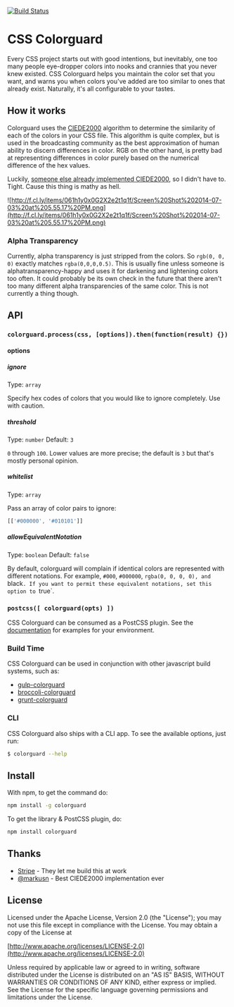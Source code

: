 [![Build Status](https://travis-ci.org/SlexAxton/css-colorguard.svg?branch=master)](https://travis-ci.org/SlexAxton/css-colorguard)

# CSS Colorguard

Every CSS project starts out with good intentions, but inevitably, one too many people eye-dropper
colors into nooks and crannies that you never knew existed. CSS Colorguard helps you maintain the
color set that you want, and warns you when colors you've added are too similar to ones that already
exist. Naturally, it's all configurable to your tastes.

## How it works

Colorguard uses the [CIEDE2000](http://en.wikipedia.org/wiki/Color_difference#CIEDE2000) algorithm to determine
the similarity of each of the colors in your CSS file. This algorithm is quite complex, but is used
in the broadcasting community as the best approximation of human ability to discern differences in
color. RGB on the other hand, is pretty bad at representing differences in color purely based on the
numerical difference of the hex values.

Luckily, [someone else already implemented CIEDE2000](https://github.com/markusn/color-diff), so I
didn't have to. Tight. Cause this thing is mathy as hell.

![http://f.cl.ly/items/061h1y0x0G2X2e2t1q1f/Screen%20Shot%202014-07-03%20at%205.55.17%20PM.png](http://f.cl.ly/items/061h1y0x0G2X2e2t1q1f/Screen%20Shot%202014-07-03%20at%205.55.17%20PM.png)

### Alpha Transparency

Currently, alpha transparency is just stripped from the colors. So `rgb(0, 0, 0)` exactly matches
`rgba(0,0,0,0.5)`. This is usually fine unless someone is alphatransparency-happy and uses it for
darkening and lightening colors too often. It could probably be its own check in the future that
there aren't too many different alpha transparencies of the same color. This is not currently a
thing though.

## API

### `colorguard.process(css, [options]).then(function(result) {})`

#### options

##### ignore

Type: `array`

Specify hex codes of colors that you would like to ignore completely.
Use with caution.

##### threshold

Type: `number`
Default: `3`

`0` through `100`. Lower values are more precise; the default is `3` but that's
mostly personal opinion.

##### whitelist

Type: `array`

Pass an array of color pairs to ignore:

```js
[['#000000', '#010101']]
```

##### allowEquivalentNotation

Type: `boolean`
Default: `false`

By default, colorguard will complain if identical colors are represented with different notations.
For example, `#000`, `#000000`, `rgba(0, 0, 0, 0), and `black`. If you want to permit these
equivalent notations, set this option to `true`.

### `postcss([ colorguard(opts) ])`

CSS Colorguard can be consumed as a PostCSS plugin. See the
[documentation](https://github.com/postcss/postcss#usage) for examples for
your environment.

### Build Time

CSS Colorguard can be used in conjunction with other javascript build systems, such as:

* [gulp-colorguard](https://github.com/pgilad/gulp-colorguard)
* [broccoli-colorguard](https://github.com/SlexAxton/broccoli-colorguard)
* [grunt-colorguard](https://github.com/elliottwilliams/grunt-colorguard)

### CLI

CSS Colorguard also ships with a CLI app. To see the available options, just run:

```bash
$ colorguard --help
```

## Install

With npm, to get the command do:

```bash
npm install -g colorguard
```

To get the library & PostCSS plugin, do:

```bash
npm install colorguard
```

## Thanks

* [Stripe](https://stripe.com/) - They let me build this at work
* [@markusn](https://github.com/markusn) - Best CIEDE2000 implementation ever

## License

Licensed under the Apache License, Version 2.0 (the "License");
you may not use this file except in compliance with the License.
You may obtain a copy of the License at

[http://www.apache.org/licenses/LICENSE-2.0](http://www.apache.org/licenses/LICENSE-2.0)

Unless required by applicable law or agreed to in writing, software
distributed under the License is distributed on an "AS IS" BASIS,
WITHOUT WARRANTIES OR CONDITIONS OF ANY KIND, either express or implied.
See the License for the specific language governing permissions and
limitations under the License.
